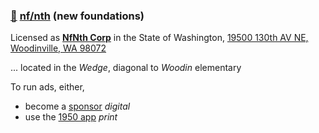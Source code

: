 
### [🥚](https://xn--wr9h.ws) [nf/nth](https://nfnth.com) (new foundations)

Licensed as [**NfNth Corp**](https://secure.dor.wa.gov/) in the State of Washington, [19500 130th AV NE, Woodinville, WA 98072](https://blue.kingcounty.com/Assessor/eRealProperty/Dashboard.aspx?ParcelNbr=1428900123) 

... located in the *Wedge*, diagonal to *Woodin* elementary

To run ads, either,

- become a [sponsor](https://github.com/sponsors/nfnth) *digital*
- use the [1950 app](https://1950.app) *print*
